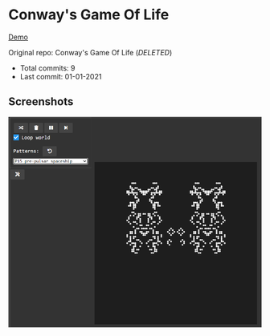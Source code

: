 # Conway's Game Of Life

[Demo](https://hoangtran0410.github.io/p5js-playground/2021/game-of-life/)

Original repo: Conway's Game Of Life (*DELETED*)
+ Total commits: 9
+ Last commit: 01-01-2021


## Screenshots

![screenshot](./1.png)